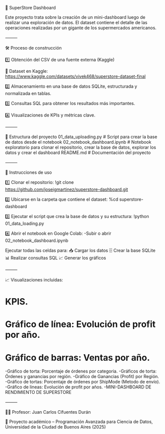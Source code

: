 🛒 SuperStore Dashboard

Este proyecto trata sobre la creación de un mini-dashboard luego de realizar una exploración de datos.
El dataset contiene el detalle de las operaciones realizadas por un gigante de los supermercados americanos.

⸻

🛠️ Proceso de construcción

1️⃣ Obtención del CSV de una fuente externa (Kaggle)

🔗 Dataset en Kaggle: https://www.kaggle.com/datasets/vivek468/superstore-dataset-final

2️⃣ Almacenamiento en una base de datos SQLite, estructurada y normalizada en tablas.

3️⃣ Consultas SQL para obtener los resultados más importantes.

4️⃣ Visualizaciones de KPIs y métricas clave.

⸻

📂 Estructura del proyecto
01_data_uploading.py # Script para crear la base de datos desde el notebook
02_notebook_dashboard.ipynb # Notebook exploratorio para clonar el repositorio, crear la base de datos, explorar los datos y crear el dashboard
README.md # Documentación del proyecto

⸻

🚀 Instrucciones de uso

1️⃣ Clonar el repositorio:
!git clone https://github.com/joseigmartinez/superstore-dashboard.git

2️⃣ Ubicarse en la carpeta que contiene el dataset:
%cd superstore-dashboard

3️⃣ Ejecutar el script que crea la base de datos y su estructura:
!python 01_data_loading.py


4️⃣ Abrir el notebook en Google Colab:
-Subir o abrir 02_notebook_dashboard.ipynb

Ejecutar todas las celdas para:
📥 Cargar los datos
🗄️ Crear la base SQLite
📊 Realizar consultas SQL
📈 Generar los gráficos
 
⸻

📈 Visualizaciones incluidas:
# KPIS.
# Gráfico de línea: Evolución de profit por año.
# Gráfico de barras: Ventas por año.
-Gráfico de torta: Porcentaje de órdenes por categoria.
-Gráficos de torta: Órdenes y ganancias por región.
-Gráfico de Ganancias (Profit) por Región.
-Gráfico de tortas: Porcentaje de órdenes por ShipMode (Metodo de envío).
-Gráfico de lineas: Evolución de profit por años.
-MINI-DASHBOARD DE RENDIMIENTO DE SUPERSTORE

⸻

👨‍🏫 Profesor: Juan Carlos Cifuentes Durán

📅 Proyecto académico – Programación Avanzada para Ciencia de Datos, Universidad de la Ciudad de Buenos Aires (2025)
